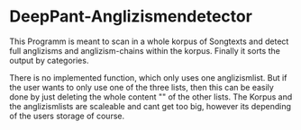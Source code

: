 # DeepPant-Anglizismendetector
This Programm is meant to scan in a whole korpus of Songtexts and detect full anglizisms and anglizism-chains within the korpus. Finally it sorts the output by categories.

There is no implemented function, which only uses one anglizismlist. But if the user wants to only use one of the three lists, then this can be easily done by just deleting the whole content "" of the other lists.
The Korpus and the anglizismlists are scaleable and cant get too big, however its depending of the users storage of course.
